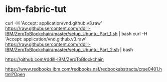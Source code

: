 # ibm-fabric-tut

curl -H 'Accept: application/vnd.github.v3.raw' https://raw.githubusercontent.com/rddill-IBM/ZeroToBlockchain/master/setup_Ubuntu_Part_1.sh | bash
curl -H 'Accept: application/vnd.github.v3.raw' https://raw.githubusercontent.com/rddill-IBM/ZeroToBlockchain/master/setup_Ubuntu_Part_2.sh | bash

https://github.com/rddill-IBM/ZeroToBlockchain

https://www.redbooks.ibm.com/redbooks.nsf/redbookabstracts/crse0401.html?Open
